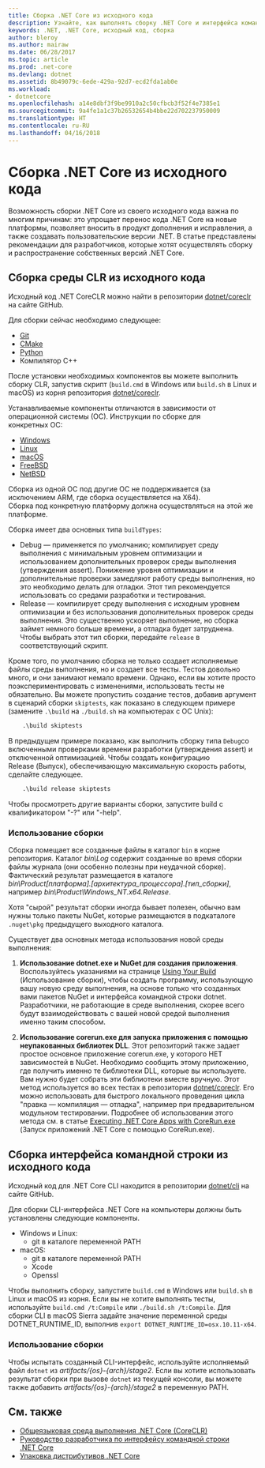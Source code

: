 ```yaml
---
title: Сборка .NET Core из исходного кода
description: Узнайте, как выполнять сборку .NET Core и интерфейса командной строки .NET Core из исходного кода.
keywords: .NET, .NET Core, исходный код, сборка
author: bleroy
ms.author: mairaw
ms.date: 06/28/2017
ms.topic: article
ms.prod: .net-core
ms.devlang: dotnet
ms.assetid: 8b49079c-6ede-429a-92d7-ecd2fda1ab0e
ms.workload:
- dotnetcore
ms.openlocfilehash: a14e8dbf3f9be9910a2c50cfbcb3f52f4e7385e1
ms.sourcegitcommit: 9a4fe1a1c37b26532654b4bbe22d702237950009
ms.translationtype: HT
ms.contentlocale: ru-RU
ms.lasthandoff: 04/16/2018
---
```

# <a name="build-net-core-from-source"></a>Сборка .NET Core из исходного кода

Возможность сборки .NET Core из своего исходного кода важна по многим причинам: это упрощает перенос кода .NET Core на новые платформы, позволяет вносить в продукт дополнения и исправления, а также создавать пользовательские версии .NET.
В статье представлены рекомендации для разработчиков, которые хотят осуществлять сборку и распространение собственных версий .NET Core.

## <a name="build-the-clr-from-source"></a>Сборка среды CLR из исходного кода

Исходный код .NET CoreCLR можно найти в репозитории [dotnet/coreclr](https://github.com/dotnet/coreclr/) на сайте GitHub.

Для сборки сейчас необходимо следующее:
* [Git](https://git-scm.com/)
* [CMake](https://cmake.org/)
* [Python](https://www.python.org/)
* Компилятор C++

После установки необходимых компонентов вы можете выполнить сборку CLR, запустив скрипт (`build.cmd` в Windows или `build.sh` в Linux и macOS) из корня репозитория [dotnet/coreclr](https://github.com/dotnet/coreclr/).

Устанавливаемые компоненты отличаются в зависимости от операционной системы (ОС). Инструкции по сборке для конкретных ОС:

 * [Windows](https://github.com/dotnet/coreclr/blob/master/Documentation/building/windows-instructions.md)
 * [Linux](https://github.com/dotnet/coreclr/blob/master/Documentation/building/linux-instructions.md)
 * [macOS](https://github.com/dotnet/coreclr/blob/master/Documentation/building/osx-instructions.md)
 * [FreeBSD](https://github.com/dotnet/coreclr/blob/master/Documentation/building/freebsd-instructions.md) 
 * [NetBSD](https://github.com/dotnet/coreclr/blob/master/Documentation/building/netbsd-instructions.md)

Сборка из одной ОС под другие ОС не поддерживается (за исключением ARM, где сборка осуществляется на X64).  
Сборка под конкретную платформу должна осуществляться на этой же платформе.  

Сборка имеет два основных типа `buildTypes`:

 * Debug — применяется по умолчанию; компилирует среду выполнения с минимальным уровнем оптимизации и использованием дополнительных проверок среды выполнения (утверждения assert). Понижение уровня оптимизации и дополнительные проверки замедляют работу среды выполнения, но это необходимо делать для отладки. Этот тип рекомендуется использовать со средами разработки и тестирования.
 * Release — компилирует среду выполнения с исходным уровнем оптимизации и без использования дополнительных проверок среды выполнения. Это существенно ускоряет выполнение, но сборка займет немного больше времени, а отладка будет затруднена. Чтобы выбрать этот тип сборки, передайте `release` в соответствующий скрипт.

Кроме того, по умолчанию сборка не только создает исполняемые файлы среды выполнения, но и создает все тесты.
Тестов довольно много, и они занимают немало времени. Однако, если вы хотите просто поэкспериментировать с изменениями, использовать тесты не обязательно.
Вы можете пропустить создание тестов, добавив аргумент в сценарий сборки `skiptests`, как показано в следующем примере (замените `.\build` на `./build.sh` на компьютерах с ОС Unix):

```bat
    .\build skiptests 
```

В предыдущем примере показано, как выполнить сборку типа `Debug`со включенными проверками времени разработки (утверждения assert) и отключенной оптимизацией. Чтобы создать конфигурацию Release (Выпуск), обеспечивающую максимальную скорость работы, сделайте следующее.

```bat 
    .\build release skiptests
```

Чтобы просмотреть другие варианты сборки, запустите build с квалификатором "-?" или "-help".   

### <a name="using-your-build"></a>Использование сборки

Сборка помещает все созданные файлы в каталог `bin` в корне репозитория.
Каталог *bin\Log* содержит созданные во время сборки файлы журнала (они особенно полезны при неудачной сборке).
Фактический результат размещается в каталоге *bin\Product\[платформа].[архитектура_процессора].[тип_сборки]*, например *bin\Product\Windows_NT.x64.Release*.

Хотя "сырой" результат сборки иногда бывает полезен, обычно вам нужны только пакеты NuGet, которые размещаются в подкаталоге `.nuget\pkg` предыдущего выходного каталога.

Существует два основных метода использования новой среды выполнения:

 1. **Использование dotnet.exe и NuGet для создания приложения**.
    Воспользуйтесь указаниями на странице [Using Your Build](https://github.com/dotnet/coreclr/blob/master/Documentation/workflow/UsingYourBuild.md) (Использование сборки), чтобы создать программу, использующую вашу новую среду выполнения, на основе только что созданных вами пакетов NuGet и интерфейса командной строки dotnet. Разработчики, не работающие в среде выполнения, скорее всего будут взаимодействовать с вашей новой средой выполнения именно таким способом.    

 2. **Использование corerun.exe для запуска приложения с помощью неупакованных библиотек DLL**.
    Этот репозиторий также задает простое основное приложение corerun.exe, у которого НЕТ зависимостей в NuGet.
    Необходимо сообщить этому приложению, где получить именно те библиотеки DLL, которые вы используете. Вам нужно будет собрать эти библиотеки вместе вручную.
    Этот метод используется во всех тестах в репозитории [dotnet/coreclr](https://github.com/dotnet/coreclr). Его можно использовать для быстрого локального проведения цикла "правка — компиляция — отладка", например при предварительном модульном тестировании.
    Подробнее об использовании этого метода см. в статье [Executing .NET Core Apps with CoreRun.exe](https://github.com/dotnet/coreclr/blob/master/Documentation/workflow/UsingCoreRun.md) (Запуск приложений .NET Core с помощью CoreRun.exe).

## <a name="build-the-cli-from-source"></a>Сборка интерфейса командной строки из исходного кода

Исходный код для .NET Core CLI находится в репозитории [dotnet/cli](https://github.com/dotnet/cli/) на сайте GitHub.

Для сборки CLI-интерфейса .NET Core на компьютеры должны быть установлены следующие компоненты.

* Windows и Linux:
    - git в каталоге переменной PATH
* macOS:
    - git в каталоге переменной PATH
    - Xcode
    - Openssl

Чтобы выполнить сборку, запустите `build.cmd` в Windows или `build.sh` в Linux и macOS из корня. Если вы не хотите выполнять тесты, используйте `build.cmd /t:Compile` или `./build.sh /t:Compile`. Для сборки CLI в macOS Sierra задайте значение переменной среды DOTNET_RUNTIME_ID, выполнив `export DOTNET_RUNTIME_ID=osx.10.11-x64`.

### <a name="using-your-build"></a>Использование сборки

Чтобы испытать созданный CLI-интерфейс, используйте исполняемый файл `dotnet` из *artifacts/{os}-{arch}/stage2*. Если вы хотите использовать результат сборки при вызове `dotnet` из текущей консоли, вы можете также добавить *artifacts/{os}-{arch}/stage2* в переменную PATH.

## <a name="see-also"></a>См. также

* [Общеязыковая среда выполнения .NET Core (CoreCLR)](https://github.com/dotnet/coreclr/blob/master/README.md)
* [Руководство разработчика по интерфейсу командной строки .NET Core](https://github.com/dotnet/cli/blob/master/Documentation/project-docs/developer-guide.md)
* [Упаковка дистрибутивов .NET Core](./distribution-packaging.md)
